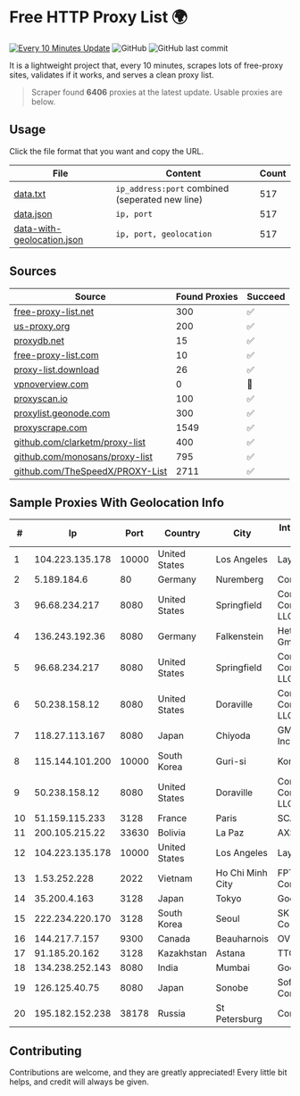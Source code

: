 
# Free HTTP Proxy List 🌍

[![Every 10 Minutes Update](https://github.com/mertguvencli/http-proxy-list/actions/workflows/main.yml/badge.svg?branch=main)](https://github.com/mertguvencli/http-proxy-list/actions/workflows/main.yml)
![GitHub](https://img.shields.io/github/license/mertguvencli/http-proxy-list)
![GitHub last commit](https://img.shields.io/github/last-commit/mertguvencli/http-proxy-list)

It is a lightweight project that, every 10 minutes, scrapes lots of free-proxy sites, validates if it works, and serves a clean proxy list.


> Scraper found **6406** proxies at the latest update. Usable proxies are below.

## Usage

Click the file format that you want and copy the URL.


|File|Content|Count|
|----|-------|-----|
|[data.txt](https://raw.githubusercontent.com/mertguvencli/http-proxy-list/main/proxy-list/data.txt)|`ip_address:port` combined (seperated new line)|517|
|[data.json](https://raw.githubusercontent.com/mertguvencli/http-proxy-list/main/proxy-list/data.json)|`ip, port`|517|
|[data-with-geolocation.json](https://raw.githubusercontent.com/mertguvencli/http-proxy-list/main/proxy-list/data-with-geolocation.json)|`ip, port, geolocation`|517|

## Sources

|Source|Found Proxies|Succeed|
|------|-------------|-------|
|[free-proxy-list.net](https://free-proxy-list.net)|300|✅|
|[us-proxy.org](https://www.us-proxy.org)|200|✅|
|[proxydb.net](http://proxydb.net)|15|✅|
|[free-proxy-list.com](https://free-proxy-list.com/?page=&port=&type%5B%5D=http&type%5B%5D=https&up_time=0&search=Search)|10|✅|
|[proxy-list.download](https://www.proxy-list.download/HTTP)|26|✅|
|[vpnoverview.com](https://vpnoverview.com/privacy/anonymous-browsing/free-proxy-servers)|0|🚫|
|[proxyscan.io](https://www.proxyscan.io)|100|✅|
|[proxylist.geonode.com](https://proxylist.geonode.com/api/proxy-list?limit=300&page=1&sort_by=lastChecked&sort_type=desc&protocols=http,https)|300|✅|
|[proxyscrape.com](https://api.proxyscrape.com/v2/?request=displayproxies&protocol=http&timeout=10000&country=all&ssl=all&anonymity=all)|1549|✅|
|[github.com/clarketm/proxy-list](https://raw.githubusercontent.com/clarketm/proxy-list/master/proxy-list-raw.txt)|400|✅|
|[github.com/monosans/proxy-list](https://raw.githubusercontent.com/monosans/proxy-list/main/proxies/http.txt)|795|✅|
|[github.com/TheSpeedX/PROXY-List](https://raw.githubusercontent.com/TheSpeedX/PROXY-List/master/http.txt)|2711|✅|


## Sample Proxies With Geolocation Info

|#|Ip|Port|Country|City|Internet Service Provider|
|-|--|----|-------|----|-------------------------|
|1|104.223.135.178|10000|United States|Los Angeles|LayerHost|
|2|5.189.184.6|80|Germany|Nuremberg|Contabo GmbH|
|3|96.68.234.217|8080|United States|Springfield|Comcast Cable Communications, LLC|
|4|136.243.192.36|8080|Germany|Falkenstein|Hetzner Online GmbH|
|5|96.68.234.217|8080|United States|Springfield|Comcast Cable Communications, LLC|
|6|50.238.158.12|8080|United States|Doraville|Comcast Cable Communications, LLC|
|7|118.27.113.167|8080|Japan|Chiyoda|GMO Internet, Inc.|
|8|115.144.101.200|10000|South Korea|Guri-si|Korea Telecom|
|9|50.238.158.12|8080|United States|Doraville|Comcast Cable Communications, LLC|
|10|51.159.115.233|3128|France|Paris|SCALEWAY|
|11|200.105.215.22|33630|Bolivia|La Paz|AXS Bolivia S. A.|
|12|104.223.135.178|10000|United States|Los Angeles|LayerHost|
|13|1.53.252.228|2022|Vietnam|Ho Chi Minh City|FPT Telecom Company|
|14|35.200.4.163|3128|Japan|Tokyo|Google LLC|
|15|222.234.220.170|3128|South Korea|Seoul|SK Broadband Co Ltd|
|16|144.217.7.157|9300|Canada|Beauharnois|OVH SAS|
|17|91.185.20.162|3128|Kazakhstan|Astana|TTC Network|
|18|134.238.252.143|8080|India|Mumbai|Google LLC|
|19|126.125.40.75|8080|Japan|Sonobe|Softbank BB Corp.|
|20|195.182.152.238|38178|Russia|St Petersburg|Comlink ISP|



## Contributing

Contributions are welcome, and they are greatly appreciated! Every
little bit helps, and credit will always be given.


